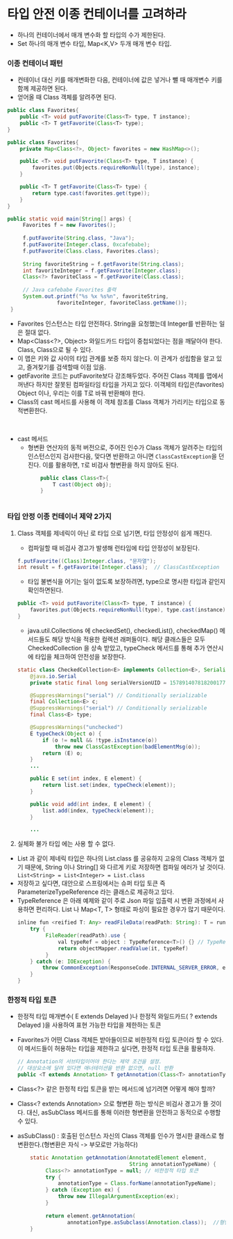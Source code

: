 # 타입 안전 이종 컨테이너를 고려하라

- 하나의 컨테이너에서 매개 변수화 할 타입의 수가 제한된다.
- Set<E> 하나의 매개 변수 타입, Map<K,V> 두개 매개 변수 타입.

### 이종 컨테이너 패턴
- 컨테이너 대신 키를 매개변화한 다음, 컨테이너에 값은 넣거나 뺄 때 매개변수 키를 함께 제공하면 된다.
- 얻어올 때 Class 객체를 알려주면 된다.

```java
public class Favorites{
    public <T> void putFavorite(Class<T> type, T instance);
    public <T> T getFavorite(Class<T> type);
}

```

```java
public class Favorites{
    private Map<Class<?>, Object> favorites = new HashMap<>();

    public <T> void putFavorite(Class<T> type, T instance) {
        favorites.put(Objects.requireNonNull(type), instance);
    }

    public <T> T getFavorite(Class<T> type) {
        return type.cast(favorites.get(type));
    }
}
```
```java
public static void main(String[] args) {
     Favorites f = new Favorites();
        
     f.putFavorite(String.class, "Java");
     f.putFavorite(Integer.class, 0xcafebabe);
     f.putFavorite(Class.class, Favorites.class);
       
     String favoriteString = f.getFavorite(String.class);
     int favoriteInteger = f.getFavorite(Integer.class);
     Class<?> favoriteClass = f.getFavorite(Class.class);
        
     // Java cafebabe Favorites 출력
     System.out.printf("%s %x %s%n", favoriteString,
                favoriteInteger, favoriteClass.getName()); 
 }
```

- Favorites 인스턴스는 타입 안전하다. String을 요청했는데 Integer를 반환하는 일은 절대 없다.
- Map<Class<?>, Object> 와일드카드 타입이 중첩되었다는 점을 깨달아야 한다. Class<String>, Class<Integer>으로 될 수 있다.
- 이 맵은 키와 값 사이의 타입 관계를 보증 하지 않는다. 이 관계가 성립함을 알고 있고, 즐겨찾기를 검색할때 이점 있음.
- getFavorite 코드는 putFavorite보다 강조해두었다. 주어진 Class 객체를 맵에서 꺼낸다 하지만 잘못된 컴파일타임 타입을 가지고 있다. 이객체의
타입은(favorites) Object 이나, 우리는 이를 T로 바꿔 반환해야 한다.
- Class의 cast 메서드를 사용해 이 객체 참조를 Class 객체가 가리키는 타입으로 동적변환한다.

<br>

- cast 메서드
  - 형변환 연산자의 동적 버전으로, 주어진 인수가 Class 객체가 알려주는 타입의 인스턴스인지 검사한다음, 맞다면 반환하고 아니면 `ClassCastException`을 던진다.
    이를 활용하면, `T`로 비검사 형변환을 하지 않아도 된다.
    ```java
        public class Class<T>{
	        T cast(Object obj);
        }
        
    ```
    

### 타입 안정 이종 컨테이너 제약 2가지

1. Class 객체를 제네릭이 아닌 로 타입 으로 넘기면, 타입 안정성이 쉽게 깨진다.
    - 컴파일할 때 비검사 경고가 발생해 런타임에 타입 안정성이 보장된다.
    ```java
    f.putFavorite((Class)Integer.class, "문자열");
    int result = f.getFavorite(Integer.class);  // ClassCastException
    ```
    - 타입 불변식을 어기는 일이 없도록 보장하려면, type으로 명시한 타입과 같인지 확인하면된다.
    ```java
    public <T> void putFavorite(Class<T> type, T instance) {
        favorites.put(Objects.requireNonNull(type), type.cast(instance));
    }
    ```
    - java.util.Collections 에 checkedSet(), checkedList(), checkedMap() 메서드들도 
      해당 방식을 적용한 컬렉션 래퍼들이다. 해당 클래스들은 모두 CheckedCollection 을 상속 받았고, typeCheck 메서드를 통해 추가 연산시에 타입을 체크하여 안전성을 보장한다.
    ```java
    static class CheckedCollection<E> implements Collection<E>, Serializable {
        @java.io.Serial
        private static final long serialVersionUID = 1578914078182001775L;

        @SuppressWarnings("serial") // Conditionally serializable
        final Collection<E> c;
        @SuppressWarnings("serial") // Conditionally serializable
        final Class<E> type;

        @SuppressWarnings("unchecked")
        E typeCheck(Object o) {
            if (o != null && !type.isInstance(o))
                throw new ClassCastException(badElementMsg(o));
            return (E) o;
        }
        ...
   
        public E set(int index, E element) {
            return list.set(index, typeCheck(element));
        }

        public void add(int index, E element) {
            list.add(index, typeCheck(element));
        }
   
        ...
    ```

2. 실체화 불가 타입 에는 사용 할 수 없다.
- List<String> 과 같이 제네릭 타입은 하나의 List.class 를 공유하지 고유의 Class 객체가 없기 때문에, String 이나 String[] 와 다르게 키로 저장하면 컴파일 에러가 날 것이다.
`List<String> = List<Integer> = List.class `
- 저장하고 싶다면, 대안으로 스프링에서는 슈퍼 타입 토큰 즉 ParameterizeTypeReference 라는 클래스로 제공하고 있다.
- TypeReference 은 아래 예제와 같이 주로 Json 파일 입출력 시 변환 과정에서 사용하면 편리하다. List<T> 나 Map<T, T> 형태로 파싱이 필요한 경우가 많기 때문이다.
    ```java
    inline fun <reified T: Any> readFileData(readPath: String): T = run {
        try {
             FileReader(readPath).use {
                 val typeRef = object : TypeReference<T>() {} // TypeReference
                 return objectMapper.readValue(it, typeRef)
             }
        } catch (e: IOException) {
            throw CommonException(ResponseCode.INTERNAL_SERVER_ERROR, e)
        }
    }
    ```

### 한정적 타입 토큰
- 한정적 타입 매개변수( E extends Delayed )나 한정적 와일드카드( ? extends Delayed )을 사용하여 표현 가능한 타입을 제한하는 토큰
- Favorites가 어떤 Class 객체든 받아들이므로 비한정적 타입 토큰이라 할 수 있다. 이 메서드들이 허용하는 타입을 제한하고 싶다면, 한정적 타입 토큰을 활용하자.
    ```java
    // Annotation의 서브타입이어야 한다는 제약 조건을 설정.
    // 대상요소에 달려 있다면 애너테이션을 반환 없으면, null 반환
    public <T extends Annotation> T getAnnotation(Class<T> annotationType);
    ```
  
- Class<?> 같은 한정적 타입 토큰을 받는 메서드에 넘기려면 어떻게 해야 할까?
- Class<? extends Annotation> 으로 형변환 하는 방식은 비검사 경고가 뜰 것이다. 대신, asSubClass 메서드를 통해 이러한 형변환을 안전하고 동적으로 수행할 수 있다.
- asSubClass() : 호출된 인스턴스 자신의 Class 객체를 인수가 명시한 클래스로 형변환한다.(형변환은 자식 -> 부모로만 가능하다)
    ```java
        static Annotation getAnnotation(AnnotatedElement element,
                                        String annotationTypeName) {
             Class<?> annotationType = null; // 비한정적 타입 토큰
             try {
                 annotationType = Class.forName(annotationTypeName);
             } catch (Exception ex) {
                 throw new IllegalArgumentException(ex);
             }
             
             return element.getAnnotation(
                    annotationType.asSubclass(Annotation.class));  //형변환
        }
    ```